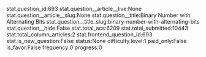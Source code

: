 stat.question_id:693
stat.question__article__live:None
stat.question__article__slug:None
stat.question__title:Binary Number with Alternating Bits
stat.question__title_slug:binary-number-with-alternating-bits
stat.question__hide:False
stat.total_acs:6209
stat.total_submitted:10443
stat.total_column_articles:2
stat.frontend_question_id:693
stat.is_new_question:False
status:None
difficulty.level:1
paid_only:False
is_favor:False
frequency:0
progress:0
